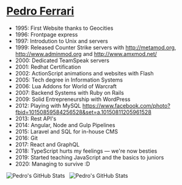 # <a href="https://www.linkedin.com/in/thepedroferrari/">Pedro Ferrari</a>

- 1995: First Website thanks to Geocities
- 1996: Frontpage express
- 1997: Introdution to Unix and servers
- 1999: Released Counter Strike servers with http://metamod.org, http://www.adminmod.org and http://www.amxmod.net/
- 2000: Dedicated TeamSpeak servers
- 2001: Redhat Certification
- 2002: ActionScript animations and websites with Flash
- 2005: Tech degree in Information Systems
- 2006: Lua Addons for World of Warcraft
- 2007: Backend Systems with Ruby on Rails
- 2009: Solid Entrepreneurship with WordPress
- 2012: Playing with MySQL https://www.facebook.com/photo?fbid=10150859584256528&set=a.10150811205961528
- 2013: Rest API's
- 2014: Angular, Node and Gulp Pipelines
- 2015: Laravel and SQL for in-house CMS
- 2016: Git
- 2017: React and GraphQL
- 2018: TypeScript hurts my feelings — we're now besties
- 2019: Started teaching JavaScript and the basics to juniors
- 2020: Managing to survive :D

<p>
<img src="https://github-readme-stats.vercel.app/api/top-langs/?username=thepedroferrari" alt="Pedro's GitHub Stats" />
&nbsp;
<img src="https://github-readme-stats.vercel.app/api?username=thepedroferrari&&show_icons=true" alt="Pedro's GitHub Stats" />
</p>

